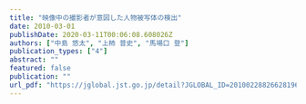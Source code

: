 ```yaml
---
title: "映像中の撮影者が意図した人物被写体の検出"
date: 2010-03-01
publishDate: 2020-03-11T00:06:08.608026Z
authors: ["中島 悠太", "上柿 普史", "馬場口 登"]
publication_types: ["4"]
abstract: ""
featured: false
publication: ""
url_pdf: "https://jglobal.jst.go.jp/detail?JGLOBAL_ID=201002288266281966"
---
```


